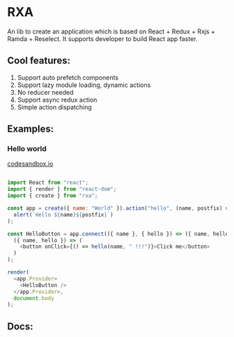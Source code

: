 # RXA

An lib to create an application which is based on React + Redux + Rxjs + Ramda + Reselect.
It supports developer to build React app faster.
## Cool features:
1. Support auto prefetch components
2. Support lazy module loading, dynamic actions
3. No reducer needed
4. Support async redux action
5. Simple action dispatching

## Examples:
### Hello world
<a href="https://codesandbox.io/s/43kn33ko0x">codesandbox.io</a>
```js

import React from "react";
import { render } from "react-dom";
import { create } from "rxa";

const app = create({ name: "World" }).action("hello", (name, postfix) =>
  alert(`Hello ${name}${postfix}`)
);

const HelloButton = app.connect(({ name }, { hello }) => ({ name, hello }))(
  ({ name, hello }) => (
    <button onClick={() => hello(name, " !!!")}>Click me</button>
  )
);

render(
  <app.Provider>
    <HelloButton />
  </app.Provider>,
  document.body
);


```

## Docs:
